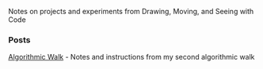 Notes on projects and experiments from Drawing, Moving, and Seeing with Code

### Posts

[Algorithmic Walk](algorithmic-walk/) - Notes and instructions from my second algorithmic walk
